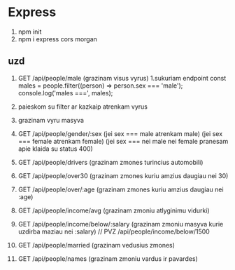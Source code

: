 # Express

1. npm init
1. npm i express cors morgan

## uzd

1. GET /api/people/male (grazinam visus vyrus)
   1.sukuriam endpoint
   const males = people.filter((person) => person.sex === 'male');
   console.log('males ===', males);
2. paieskom su filter ar kazkaip atrenkam vyrus
3. grazinam vyru masyva

4. GET /api/people/gender/:sex
   (jei sex === male atrenkam male)
   (jei sex === female atrenkam female)
   (jei sex === nei male nei female pranesam apie klaida su status 400)

5. GET /api/people/drivers (grazinam zmones turincius automobili)

6. GET /api/people/over30 (grazinam zmones kuriu amzius daugiau nei 30)

7. GET /api/people/over/:age (grazinam zmones kuriu amzius daugiau nei :age)

8. GET /api/people/income/avg (grazinam zmoniu atlyginimu vidurki)

9. GET /api/people/income/below/:salary (grazinam zmoniu masyva kurie uzdirba maziau nei :salary)
   // PVZ /api/people/income/below/1500

10. GET /api/people/married (grazinam vedusius zmones)

11. GET /api/people/names (grazinam zmoniu vardus ir pavardes)
